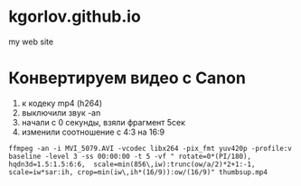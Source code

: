 # kgorlov.github.io
my web site

# Конвертируем видео с Canon

1. к кодеку mp4 (h264)
2. выключили звук -an
3. начали с 0 секунды, взяли фрагмент 5сек
4. изменили соотношение с 4:3 на 16:9

```
ffmpeg -an -i MVI_5079.AVI -vcodec libx264 -pix_fmt yuv420p -profile:v baseline -level 3 -ss 00:00:00 -t 5 -vf " rotate=0*(PI/180), hqdn3d=1.5:1.5:6:6,  scale=min(856\,iw):trunc(ow/a/2)*2+1:-1, scale=iw*sar:ih, crop=min(iw\,ih*(16/9)):ow/(16/9)" thumbsup.mp4
```


